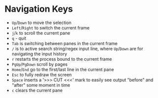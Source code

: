 # Navigation Keys

- `Up`/`Down` to move the selection
- `Left`/`Right` to switch the current frame
- `j`/`k` to scroll the current pane
- `q` - quit
- `Tab` is switching between panes in the current frame
- `/` is to active search string/regex input line, where `Up`/`Down` are for navigating the input history
- `r` restarts the process bound to the current frame
- `PgUp`/`PgDown` scroll by pages
- `Home`/`End` go to the first/last line in the current pane
- `Esc` to fully redraw the screen
- `Space` inserts a '>>> CUT <<<' mark to easily see output "before" and "after" some moment in time
- `c` clears the current pane
